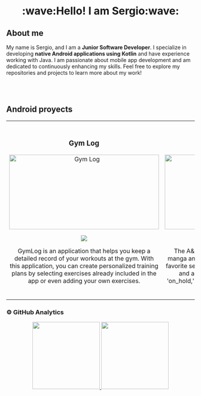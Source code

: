<h1 align="center">:wave:Hello! I am Sergio:wave:</h1>

## About me
My name is Sergio, and I am a **Junior Software Developer**. I specialize in developing **native Android applications using Kotlin** and have experience working with Java.  I am passionate about mobile app development and am dedicated to continuously enhancing my skills. Feel free to explore my repositories and projects to learn more about my work!

</br>
</br>

## Android proyects
<table>
   <tr>
      <td width="50%">
         <h3 align="center">Gym Log</h3>
         <div align="center">
            <a href="https://github.com/ReturDev/GymLog" target="_blank"><img src="https://i.postimg.cc/28f9qqfy/gym-log.jpg" width="400" height="200" alt="Gym Log"></a>
            <p>
               <a href="https://github.com/ReturDev/GymLog" target="_blank"><img src="https://img.shields.io/badge/CODE-1b71fc?style=for-the-badge&logo=github&logoColor=white"></a>
            </p>
            <p>GymLog is an application that helps you keep a detailed record of your workouts at the gym. With this application, you can create personalized training plans by selecting exercises already included in the app or even adding your own exercises.</p>
         </div>
      </td>
      <td width="50%">
         </br>
         <h3 align="center">A&MVault</h3>
         <div align="center">                                       
            <a href="https://github.com/ReturDev/AnimeMangaVault" target="_blank"><img src="https://i.postimg.cc/63hyzTDS/Anime-Manga-Vault-All-Screens.png" width="400" height="200" alt="Anime & Manga Vault"></a>
            <p>
               <a href="https://github.com/ReturDev/AnimeMangaVault" target="_blank"><img src="https://img.shields.io/badge/CODE-1b71fc?style=for-the-badge&logo=github&logoColor=white"></a>
            </p>
            <p>The A&MVault app is a convenient tool for avid manga and anime enthusiasts to keep track of their favorite series. With this app, users can mark manga and anime titles as 'following,' 'completed,' 'on_hold,' and more, allowing them to organize their reading and viewing progress. </p>
         </div>
      </td>
   </tr>
</table>

### ⚙️ GitHub Analytics
<div align="center">
  <a href="https://github.com/ReTuRDev">
  <img height="180em" src="https://github-readme-stats-eight-theta.vercel.app/api?username=ReTuRDev&show_icons=true&theme=algolia&include_all_commits=true&count_private=true"/>
  <img height="180em" src="https://github-readme-stats-eight-theta.vercel.app/api/top-langs/?username=ReTurDev&layout=compact&langs_count=8&theme=algolia"/>
</a>
</div>



